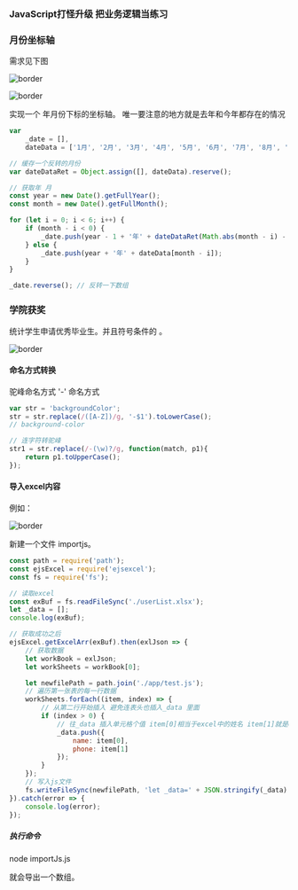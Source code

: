 

### JavaScript打怪升级 把业务逻辑当练习



### 月份坐标轴

需求见下图

![border](http://mmbiz.qpic.cn/mmbiz_png/aVp1YC8UV0e19F13YpibqqgNPOiaCQBSNZ91PdWH5ric7ib49UUnHZrK3Cn4JXHiahft9P6z3zSnAPGe2vP5QOSjClw/640?wx_fmt=png&tp=webp&wxfrom=5&wx_lazy=1)

![border](http://mmbiz.qpic.cn/mmbiz_png/aVp1YC8UV0e19F13YpibqqgNPOiaCQBSNZtooZZFVpy9ryiazdjTxWvvKoumcVSicVAuDMptjrqWhhhVxmF0usBDgw/640?wx_fmt=png&tp=webp&wxfrom=5&wx_lazy=1)



实现一个 年月份下标的坐标轴。 唯一要注意的地方就是去年和今年都存在的情况

```javascript
var
	_date = [],
    dateData = ['1月', '2月', '3月', '4月', '5月', '6月', '7月', '8月', '9月', '10月', '11月', '12月'];

// 缓存一个反转的月份
var dateDataRet = Object.assign([], dateData).reserve();

// 获取年 月
const year = new Date().getFullYear();
const month = new Date().getFullMonth();

for (let i = 0; i < 6; i++) {
    if (month - i < 0) {
        _date.push(year - 1 + '年' + dateDataRet(Math.abs(month - i) - 1));
    } else {
        _date.push(year + '年' + dateData[month - i]);
    }
}

_date.reverse(); // 反转一下数组
```



### 学院获奖

统计学生申请优秀毕业生。并且符号条件的 。

![border](http://mmbiz.qpic.cn/mmbiz_png/aVp1YC8UV0e19F13YpibqqgNPOiaCQBSNZ4iajbJBABJ3MnUD6A1H1h2A9qicHB9Zvv8xgRjtv8F89qIBib8QZCyicPQ/640?wx_fmt=png&tp=webp&wxfrom=5&wx_lazy=1)





#### 命名方式转换

驼峰命名方式 '-' 命名方式

```javascript
var str = 'backgroundColor';
str = str.replace(/([A-Z])/g, '-$1').toLowerCase();
// background-color

// 连字符转驼峰
str1 = str.replace(/-(\w)?/g, function(match, p1){
    return p1.toUpperCase();
});
```



#### 导入excel内容

例如：

![border](http://mmbiz.qpic.cn/mmbiz_png/aVp1YC8UV0e19F13YpibqqgNPOiaCQBSNZwX1GLsj0ms9VicqgZp3s2tkVZqeoaic2FzPBnloJm3IwDn2ib5I1VlQWA/640?wx_fmt=png&tp=webp&wxfrom=5&wx_lazy=1)

新建一个文件 importjs。 

```javascript
const path = require('path');
const ejsExcel = require('ejsexcel');
const fs = require('fs');

// 读取excel
const exBuf = fs.readFileSync('./userList.xlsx');
let _data = [];
console.log(exBuf);

// 获取成功之后
ejsExcel.getExcelArr(exBuf).then(exlJson => {
	// 获取数据
	let workBook = exlJson;
	let workSheets = workBook[0];

	let newfilePath = path.join('./app/test.js');
	// 遍历第一张表的每一行数据
	workSheets.forEach((item, index) => {
		// 从第二行开始插入 避免连表头也插入_data 里面
		if (index > 0) {
			// 往_data 插入单元格个值 item[0]相当于excel中的姓名 item[1]就是excel中的联系电话
			_data.push({
				name: item[0],
				phone: item[1]
			});
		}
	});
	// 写入js文件
	fs.writeFileSync(newfilePath, 'let _data=' + JSON.stringify(_data) + ';export {_data}');
}).catch(error => {
	console.log(error);
});

```



##### 执行命令

node importJs.js

就会导出一个数组。





























